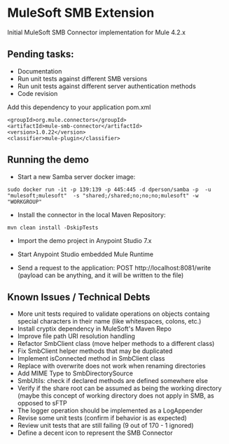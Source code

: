 # MuleSoft SMB Extension

Initial MuleSoft SMB Connector implementation for Mule 4.2.x


## Pending tasks:
- Documentation
- Run unit tests against different SMB versions
- Run unit tests against different server authentication methods
- Code revision

Add this dependency to your application pom.xml

```
<groupId>org.mule.connectors</groupId>
<artifactId>mule-smb-connector</artifactId>
<version>1.0.22</version>
<classifier>mule-plugin</classifier>
```

## Running the demo

- Start a new Samba server docker image: 
```
sudo docker run -it -p 139:139 -p 445:445 -d dperson/samba -p  -u "mulesoft;mulesoft"  -s "shared;/shared;no;no;no;mulesoft" -w "WORKGROUP"
```

- Install the connector in the local Maven Repository:
```
mvn clean install -DskipTests
``` 

- Import the demo project in Anypoint Studio 7.x

- Start Anypoint Studio embedded Mule Runtime

- Send a request to the application: POST http://localhost:8081/write (payload can be anything, and it will be written to the file)

## Known Issues / Technical Debts

- More unit tests required to validate operations on objects containg special characters in their name (like whitespaces, colons, etc.)
- Install cryptix dependency in MuleSoft's Maven Repo
- Improve file path URI resolution handling
- Refactor SmbClient class (move helper methods to a different class)
- Fix  SmbClient helper methods that may be duplicated
- Implement isConnected method in SmbClient class
- Replace with overwrite does not work when renaming directories
- Add MIME Type to SmbDirectorySource
- SmbUtils: check if declared methods are defined somewhere else
- Verify if the share root can be assumed as being the working directory (maybe this concept of working directory does not apply in SMB, as opposed to sFTP
- The logger operation should be implemented as a LogAppender
- Revise some unit tests (confirm if behavior is as expected)
- Review unit tests that are still failing (9 out of 170 - 1 ignored)
- Define a decent icon to represent the SMB Connector
